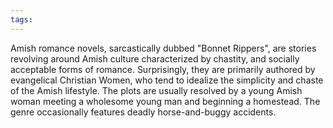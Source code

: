```yaml
---
tags:
---
```

Amish romance novels, sarcastically dubbed "Bonnet Rippers", are stories revolving around Amish culture characterized by chastity, and socially acceptable forms of romance. Surprisingly, they are primarily authored by evangelical Christian Women, who tend to idealize the simplicity and chaste of the Amish lifestyle. The plots are usually resolved by a young Amish woman meeting a wholesome young man and beginning a homestead. The genre occasionally features deadly horse-and-buggy accidents.